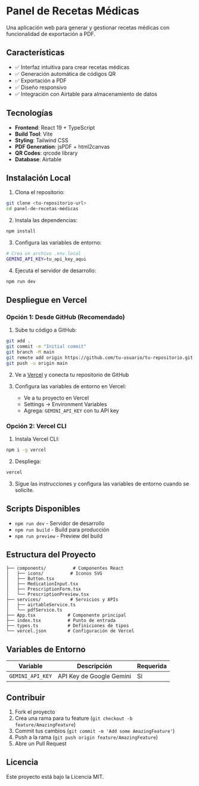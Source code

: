 # Panel de Recetas Médicas

Una aplicación web para generar y gestionar recetas médicas con funcionalidad de exportación a PDF.

## Características

- ✅ Interfaz intuitiva para crear recetas médicas
- ✅ Generación automática de códigos QR
- ✅ Exportación a PDF
- ✅ Diseño responsivo
- ✅ Integración con Airtable para almacenamiento de datos

## Tecnologías

- **Frontend**: React 19 + TypeScript
- **Build Tool**: Vite
- **Styling**: Tailwind CSS
- **PDF Generation**: jsPDF + html2canvas
- **QR Codes**: qrcode library
- **Database**: Airtable

## Instalación Local

1. Clona el repositorio:
```bash
git clone <tu-repositorio-url>
cd panel-de-recetas-médicas
```

2. Instala las dependencias:
```bash
npm install
```

3. Configura las variables de entorno:
```bash
# Crea un archivo .env.local
GEMINI_API_KEY=tu_api_key_aqui
```

4. Ejecuta el servidor de desarrollo:
```bash
npm run dev
```

## Despliegue en Vercel

### Opción 1: Desde GitHub (Recomendado)

1. Sube tu código a GitHub:
```bash
git add .
git commit -m "Initial commit"
git branch -M main
git remote add origin https://github.com/tu-usuario/tu-repositorio.git
git push -u origin main
```

2. Ve a [Vercel](https://vercel.com) y conecta tu repositorio de GitHub

3. Configura las variables de entorno en Vercel:
   - Ve a tu proyecto en Vercel
   - Settings → Environment Variables
   - Agrega: `GEMINI_API_KEY` con tu API key

### Opción 2: Vercel CLI

1. Instala Vercel CLI:
```bash
npm i -g vercel
```

2. Despliega:
```bash
vercel
```

3. Sigue las instrucciones y configura las variables de entorno cuando se solicite.

## Scripts Disponibles

- `npm run dev` - Servidor de desarrollo
- `npm run build` - Build para producción
- `npm run preview` - Preview del build

## Estructura del Proyecto

```
├── components/          # Componentes React
│   ├── icons/          # Iconos SVG
│   ├── Button.tsx
│   ├── MedicationInput.tsx
│   ├── PrescriptionForm.tsx
│   └── PrescriptionPreview.tsx
├── services/           # Servicios y APIs
│   ├── airtableService.ts
│   └── pdfService.ts
├── App.tsx            # Componente principal
├── index.tsx          # Punto de entrada
├── types.ts           # Definiciones de tipos
└── vercel.json        # Configuración de Vercel
```

## Variables de Entorno

| Variable | Descripción | Requerida |
|----------|-------------|-----------|
| `GEMINI_API_KEY` | API Key de Google Gemini | Sí |

## Contribuir

1. Fork el proyecto
2. Crea una rama para tu feature (`git checkout -b feature/AmazingFeature`)
3. Commit tus cambios (`git commit -m 'Add some AmazingFeature'`)
4. Push a la rama (`git push origin feature/AmazingFeature`)
5. Abre un Pull Request

## Licencia

Este proyecto está bajo la Licencia MIT.
